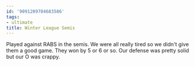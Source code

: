 ```yaml
---
id: '9091209784683586'
tags:
- ultimate
title: Winter League Semis
---
```


Played against RABS in the semis. We were all really tired so we didn't give them a good game. They won by 5 or 6 or so. Our defense was pretty solid but our O was crappy.
